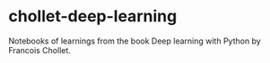 # chollet-deep-learning
Notebooks of learnings from the book Deep learning with Python by Francois Chollet.
